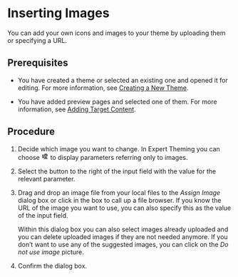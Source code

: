 <!-- copy9fc64f4a9ac8405e88de569b65603cbd -->

# Inserting Images

You can add your own icons and images to your theme by uploading them or specifying a URL.



<a name="copy9fc64f4a9ac8405e88de569b65603cbd__prereq_ycq_th3_3yb"/>

## Prerequisites

-   You have created a theme or selected an existing one and opened it for editing. For more information, see [Creating a New Theme](creating-a-new-theme-f987d5f.md).

-   You have added preview pages and selected one of them. For more information, see [Adding Target Content](adding-target-content-6f99f7f.md).




<a name="copy9fc64f4a9ac8405e88de569b65603cbd__steps_uqp_2zb_4k"/>

## Procedure

1.  Decide which image you want to change. In Expert Theming you can choose ![Show Images Only](images/Show_Images_Only_fdbb8a4.png) to display parameters referring only to images.

2.  Select the button to the right of the input field with the value for the relevant parameter.

3.  Drag and drop an image file from your local files to the *Assign Image* dialog box or click in the box to call up a file browser. If you know the URL of the image you want to use, you can also specify this as the value of the input field.

    Within this dialog box you can also select images already uploaded and you can delete uploaded images if they are not needed anymore. If you don’t want to use any of the suggested images, you can click on the *Do not use image* picture.

4.  Confirm the dialog box.


